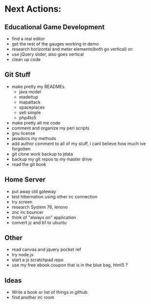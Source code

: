 Next Actions:
=============

Educational Game Development
----------------
- find a real editor
- get the rest of the gauges working in demo
- research horizontal and meter elements(both go vertical) or:
- use jQuery slider, also goes vertical 
- clean up code


Git Stuff
-------------------------
- make pretty my READMEs
    - java model
    - madeitup
    - mapattack
    - spaceplaces
    - seti simple
    - php4to5
- make pretty all me code
- comment and organize my perl scripts
- gnu license
- javadocs my methods
- add author comment to all of my stuff, i cant believe how much ive forgotten
- git clone work backup to jdata
- backup my git repos to my master drive
- read the git book


Home Server
-----------
- put away old gateway
- test hibernation using other irc connection
- try screen
- research System 76, lenovo
- znc irc bouncer
- think of "always on" application
- convert jc and b1 to ubuntu

Other
-----
- read canvas and jquery pocket ref
- try node.js
- start a js scratchpad repo
- use my free ebook coupon that is in the blue bag, html5 ?

Ideas
-----
- Write a book or list of things in github
- find another irc room
